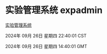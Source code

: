 # 实验管理系统 expadmin
[实验管理系统](http://219.139.198.207:56808/expadmin-782313d2-e1b1-4ea7-932e-3a55e6a1a4d0/)

2024年 09月 26日 星期四 22:40:01 CST

2024年 09月 26日 星期四 14:40:01 GMT

